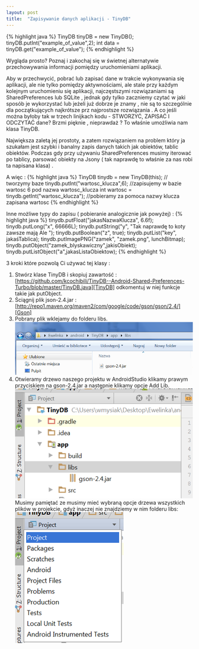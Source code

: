 ```yaml
---
layout: post
title:  "Zapisywanie danych aplikacji - TinyDB"
---
```

{% highlight java %}
TinyDB tinyDB = new TinyDB();
tinyDB.putInt("example_of_value",2);
int data = tinyDB.get("example_of_value");
{% endhighlight %}

Wygląda prosto? Poznaj i zakochaj się w świetnej alternatywie przechowywania informacji pomiędzy uruchomieniami aplikacji.

Aby w przechwycić, pobrać lub zapisać dane w trakcie wykonywania się aplikacji, ale nie tylko pomiędzy aktywnościami, ale stale przy każdym kolejnym uruchomieniu się aplikacji, najczęstszymi rozwiązaniami są SharedPreferences lub SQLite , jednak gdy tylko zaczniemy czytać w jaki sposób je wykorzystać lub jeżeli już dobrze je znamy , nie są to szczególnie dla początkujących  najkrótsze  prz najprostsze rozwiązania . A co jeśli można byłoby tak w trzech linijkach kodu - STWORZYĆ, ZAPISAĆ I ODCZYTAĆ dane? Brzmi pięknie , nieprawdaż ? To właśnie umożliwia nam klasa TinyDB.

Największa zaletą jej prostoty, a zatem rozwiązaniem na problem który ja szukałam jest szybki i banalny  zapis danych takich jak obiektów, tablic obiektów. Podczas gdy przy używaniu SharedPreferences musimy iterować po tablicy, parsować obiekty na Jsony ( tak naprawdę to właśnie za nas robi ta napisana klasa) .

A więc :
{% highlight java %}
TinyDB tinydb = new TinyDB(this); // tworzymy baze
tinydb.putInt("wartosc_klucza",6); //zapisujemy w bazie wartosc 6 pod nazwa wartosc_klucza
int wartosc = tinydb.getInt("wartosc_klucza"); //pobieramy za pomoca nazwy klucza zapisana wartosc
{% endhighlight %}

Inne możliwe typy do zapisu ( pobieranie analogicznie jak powyżej) :
{% highlight java %}
tinydb.putFloat("jakasNazwaKlucza", 6.6f);
tinydb.putLong("x", 66666L);
tinydb.putString("y", "Tak naprawdę to koty zawsze mają Ale ");
tinydb.putBoolean("z", true);
tinydb.putList("key", jakaśTablica);
tinydb.putImagePNG("zamek", "zamek.png", lunchBitmap);
tinydb.putObject("zamek_blyskawiczny",jakisObiekt);
tinydb.putListObject("a",jakasListaObiektow);
{% endhighlight %}

3 kroki które pozwolą Ci używać tej klasy :
1. Stwórz klase TinyDB i skopiuj zawartość :  [https://github.com/kcochibili/TinyDB--Android-Shared-Preferences-Turbo/blob/master/TinyDB.java][TinyDB] odkomentuj w niej funkcje takie jak putObject.
2. Ściągnij plik json-2.4.jar : [http://repo1.maven.org/maven2/com/google/code/gson/gson/2.4/][Gson]
3. Pobrany plik wklejamy do folderu libs.
![Alt text](/assets/images/posts/1/1.png)
4. Otwieramy drzewo naszego projektu w AndroidStudio klikamy prawym przyciskiem na gson-2.4.jar a następnie klikamy opcje Add Lib.
![Alt text](/assets/images/posts/1/2.png)
Musimy pamiętać ze musimy mieć wybraną opcje drzewa wszystkich plików w projekcie, gdyż inaczej nie znajdziemy w nim folderu libs:
![Alt text](/assets/images/posts/1/3.png)







[TinyDB]: https://github.com/kcochibili/TinyDB--Android-Shared-Preferences-Turbo/blob/master/TinyDB.java
[Gson]: http://repo1.maven.org/maven2/com/google/code/gson/gson/2.4/
